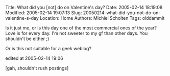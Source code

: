 Title: What did you [not] do on Valentine's day?
Date: 2005-02-14 18:19:08
Modified: 2005-02-14 19:07:13
Slug: 20050214-what-did-you-not-do-on-valentine-s-day
Location: Home
Authors: Michiel Scholten
Tags: olddammit

<p>Is it just me, or is this day one of the most commercial ones of the year? Love is for every day. I'm not sweeter to my gf than other days. You shouldn't be either ;)</p>
<p>Or is this not suitable for a geek weblog?</p>

<div class="edit">edited at 2005-02-14 19:06</div>
<p>[gah, shouldn't rush postings]</p>